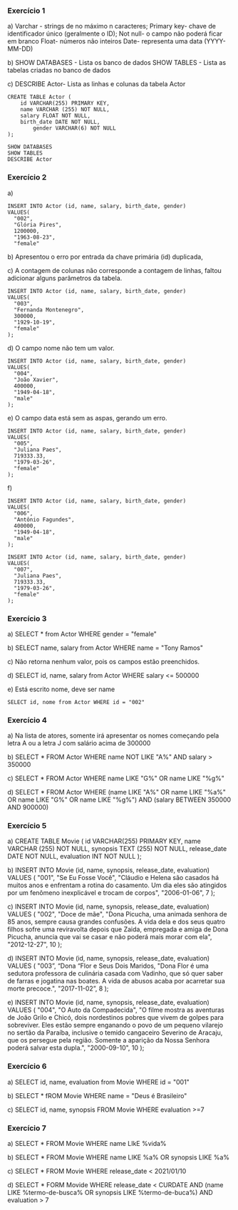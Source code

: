 ### Exercício 1
a) Varchar - strings de no máximo n caracteres;
 Primary key- chave de identificador único (geralmente o ID);
Not null- o campo não poderá ficar em branco
Float- números não inteiros
Date- representa uma data (YYYY-MM-DD)

b) SHOW DATABASES - Lista os banco de dados
SHOW TABLES - Lista as tabelas criadas no banco de dados

c) DESCRIBE Actor- Lista as linhas e colunas da tabela Actor

```
CREATE TABLE Actor (
    id VARCHAR(255) PRIMARY KEY,
    name VARCHAR (255) NOT NULL,
    salary FLOAT NOT NULL,
    birth_date DATE NOT NULL,
		gender VARCHAR(6) NOT NULL
);

SHOW DATABASES
SHOW TABLES
DESCRIBE Actor
```

### Exercício 2
a)
```
INSERT INTO Actor (id, name, salary, birth_date, gender)
VALUES(
  "002", 
  "Glória Pires",
  1200000,
  "1963-08-23", 
  "female"
```

b) Apresentou o erro por entrada da chave primária (id) duplicada,

c) A contagem de colunas não corresponde a contagem de linhas, faltou adicionar alguns parâmetros da tabela.
```
INSERT INTO Actor (id, name, salary, birth_date, gender)
VALUES(
  "003", 
  "Fernanda Montenegro",
  300000,
  "1929-10-19", 
  "female"
);
```

d) O campo nome não tem um valor.
```
INSERT INTO Actor (id, name, salary, birth_date, gender)
VALUES(
  "004",
  "João Xavier",
  400000,
  "1949-04-18",
  "male"
);
```
e) O campo data está sem as aspas, gerando um erro.
```
INSERT INTO Actor (id, name, salary, birth_date, gender)
VALUES(
  "005", 
  "Juliana Paes",
  719333.33,
  "1979-03-26", 
  "female"
);
```
f)
```
INSERT INTO Actor (id, name, salary, birth_date, gender)
VALUES(
  "006", 
  "Antônio Fagundes",
  400000,
  "1949-04-18", 
  "male"
);

INSERT INTO Actor (id, name, salary, birth_date, gender)
VALUES(
  "007", 
  "Juliana Paes",
  719333.33,
  "1979-03-26", 
  "female"
);
```

### Exercício 3
a) SELECT * from Actor WHERE gender = "female"

b) SELECT name, salary from Actor WHERE name = "Tony Ramos"

c) Não retorna nenhum valor, pois os campos estão preenchidos.

d) SELECT id, name, salary from Actor WHERE salary <= 500000

e) Está escrito nome, deve ser name
```
SELECT id, nome from Actor WHERE id = "002"
```

### Exercício 4
a) Na lista de atores, somente irá apresentar os nomes começando pela letra A ou a letra J com salário acima de 300000

b) SELECT * FROM Actor WHERE name NOT LIKE "A%" AND salary > 350000

c) SELECT * FROM Actor WHERE name LIKE "G%" OR name LIKE "%g%"

d) SELECT * FROM Actor 
WHERE (name LIKE "A%" OR name LIKE "%a%" OR name LIKE "G%" OR name LIKE "%g%") AND (salary BETWEEN 350000 AND 900000)

### Exercício 5
a) 
CREATE TABLE Movie (
    id VARCHAR(255) PRIMARY KEY,
    name VARCHAR (255) NOT NULL,
    synopsis TEXT (255) NOT NULL,
    release_date DATE NOT NULL,
    evaluation INT NOT NULL
);

b) 
INSERT INTO Movie (id, name, synopsis, release_date, evaluation)
VALUES (
"001",
"Se Eu Fosse Você",
"Cláudio e Helena são casados há muitos anos e enfrentam a rotina do casamento. Um dia eles são atingidos por um fenômeno inexplicável e trocam de corpos",
"2006-01-06",
7
);

c) 
INSERT INTO Movie (id, name, synopsis, release_date, evaluation)
VALUES (
"002",
"Doce de mãe",
"Dona Picucha, uma animada senhora de 85 anos, sempre causa grandes confusões. A vida dela e dos seus quatro filhos sofre uma reviravolta depois que Zaida, empregada e amiga de Dona Picucha, anuncia que vai se casar e não poderá mais morar com ela",
"2012-12-27",
10
);

d) 
INSERT INTO Movie (id, name, synopsis, release_date, evaluation)
VALUES (
"003”,
“Dona “Flor e Seus Dois Maridos,
"Dona Flor é uma sedutora professora de culinária casada com Vadinho, que só quer saber de farras e jogatina nas boates. A vida de abusos acaba por acarretar sua morte precoce.",
"2017-11-02”,
8
);

e)
INSERT INTO Movie (id, name, synopsis, release_date, evaluation)
VALUES (
"004",
"O Auto da Compadecida",
"O filme mostra as aventuras de João Grilo e Chicó, dois nordestinos pobres que vivem de golpes para sobreviver. Eles estão sempre enganando o povo de um pequeno vilarejo no sertão da Paraíba, inclusive o temido cangaceiro Severino de Aracaju, que os persegue pela região. Somente a aparição da Nossa Senhora poderá salvar esta dupla.",
"2000-09-10",
10
);

### Exercício 6
a) SELECT id, name, evaluation from Movie WHERE id = "001"

b) SELECT * fROM Movie WHERE name = "Deus é Brasileiro"

c) SELECT id, name, synopsis FROM Movie WHERE evaluation >=7

### Exercício 7
a) SELECT * FROM Movie WHERE name LIkE %vida%

b) SELECT * FROM Movie WHERE name LIKE %a% OR synopsis LIKE %a%

c) SELECT * FROM Movie WHERE release_date < 2021/01/10

d) SELECT * FORM Movide WHERE release_date < CURDATE AND (name LIKE %termo-de-busca% OR synopsis LIKE %termo-de-buca%) AND evaluation > 7